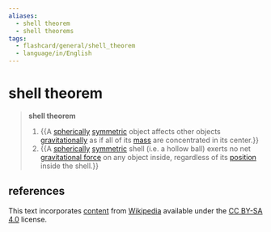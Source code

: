 ```yaml
---
aliases:
  - shell theorem
  - shell theorems
tags:
  - flashcard/general/shell_theorem
  - language/in/English
---
```


# shell theorem

> __shell theorem__
>
> 1. {{A [spherically](sphere.md) [symmetric](symmetry.md) object affects other objects [gravitationally](gravitiy.md) as if all of its [mass](mass.md) are concentrated in its center.}}
> 2. {{A [spherically](sphere.md) [symmetric](symmetry.md) shell (i.e. a hollow ball) exerts no net [gravitational force](gravity.md) on any object inside, regardless of its [position](position%20(geometry).md) inside the shell.}} <!--SR:!2024-08-20,184,310!2024-10-21,235,330-->

## references

This text incorporates [content](https://en.wikipedia.org/wiki/shell_theorem) from [Wikipedia](Wikipedia.md) available under the [CC BY-SA 4.0](https://creativecommons.org/licenses/by-sa/4.0/) license.
